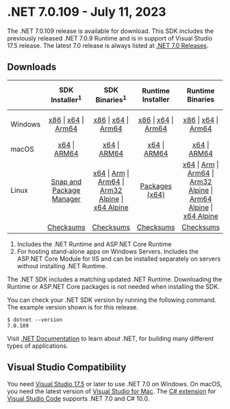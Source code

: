 # .NET 7.0.109 - July 11, 2023

The .NET 7.0.109 release is available for download. This SDK includes the previously released .NET 7.0.9 Runtime and is in support of Visual Studio 17.5 release. The latest 7.0 release is always listed at [.NET 7.0 Releases](../README.md).

## Downloads

|           | SDK Installer<sup>1</sup>                        | SDK Binaries<sup>1</sup>                 | Runtime Installer                                        | Runtime Binaries                                 | ASP.NET Core Runtime           |Windows Desktop Runtime          |
| --------- | :------------------------------------------:     | :----------------------:                 | :---------------------------:                            | :-------------------------:                      | :-----------------:            | :-----------------:            |
| Windows   | [x86][dotnet-sdk-win-x86.exe] \| [x64][dotnet-sdk-win-x64.exe] \| [Arm64][dotnet-sdk-win-arm64.exe] | [x86][dotnet-sdk-win-x86.zip] \| [x64][dotnet-sdk-win-x64.zip] \|  [Arm64][dotnet-sdk-win-arm64.zip] | [x86][dotnet-runtime-win-x86.exe] \| [x64][dotnet-runtime-win-x64.exe] \| [Arm64][dotnet-runtime-win-arm64.exe] | [x86][dotnet-runtime-win-x86.zip] \| [x64][dotnet-runtime-win-x64.zip] \| [Arm64][dotnet-runtime-win-arm64.zip] | [x86][aspnetcore-runtime-win-x86.exe] \| [x64][aspnetcore-runtime-win-x64.exe] \|<br/> [Hosting Bundle][dotnet-hosting-win.exe]<sup>2</sup> | [x86][windowsdesktop-runtime-win-x86.exe] \| [x64][windowsdesktop-runtime-win-x64.exe] \| [Arm64][windowsdesktop-runtime-win-arm64.exe] |
| macOS     | [x64][dotnet-sdk-osx-x64.pkg] \| [ARM64][dotnet-sdk-osx-arm64.pkg] | [x64][dotnet-sdk-osx-x64.tar.gz] \| [ARM64][dotnet-sdk-osx-arm64.tar.gz]  | [x64][dotnet-runtime-osx-x64.pkg] \| [ARM64][dotnet-runtime-osx-arm64.pkg] | [x64][dotnet-runtime-osx-x64.tar.gz] \| [ARM64][dotnet-runtime-osx-arm64.tar.gz]| [x64][aspnetcore-runtime-osx-x64.tar.gz] \| [ARM64][aspnetcore-runtime-osx-arm64.tar.gz] | - |<sup>1</sup>
| Linux     |  [Snap and Package Manager](../install-linux.md)  | [x64][dotnet-sdk-linux-x64.tar.gz] \| [Arm][dotnet-sdk-linux-arm.tar.gz]  \| [Arm64][dotnet-sdk-linux-arm64.tar.gz] \| [Arm32 Alpine][dotnet-sdk-linux-musl-arm.tar.gz]  \| [x64 Alpine][dotnet-sdk-linux-musl-x64.tar.gz] | [Packages (x64)][linux-packages] | [x64][dotnet-runtime-linux-x64.tar.gz] \| [Arm][dotnet-runtime-linux-arm.tar.gz] \| [Arm64][dotnet-runtime-linux-arm64.tar.gz] \| [Arm32 Alpine][dotnet-runtime-linux-musl-arm.tar.gz] \| [Arm64 Alpine][dotnet-runtime-linux-musl-arm64.tar.gz] \| [x64 Alpine][dotnet-runtime-linux-musl-x64.tar.gz]  | [x64][aspnetcore-runtime-linux-x64.tar.gz]<sup>1</sup>  \| [Arm][aspnetcore-runtime-linux-arm.tar.gz]<sup>1</sup> \| [Arm64][aspnetcore-runtime-linux-arm64.tar.gz]<sup>1</sup> \| [x64 Alpine][aspnetcore-runtime-linux-musl-x64.tar.gz] | - | <sup>1</sup> |
|  | [Checksums][checksums-sdk]                             | [Checksums][checksums-sdk]                                      | [Checksums][checksums-runtime]                             | [Checksums][checksums-runtime]  | [Checksums][checksums-runtime]  | [Checksums][checksums-runtime]

1. Includes the .NET Runtime and ASP.NET Core Runtime
2. For hosting stand-alone apps on Windows Servers. Includes the ASP.NET Core Module for IIS and can be installed separately on servers without installing .NET Runtime.

The .NET SDK includes a matching updated .NET Runtime. Downloading the Runtime or ASP.NET Core packages is not needed when installing the SDK.

You can check your .NET SDK version by running the following command. The example version shown is for this release.

```console
$ dotnet --version
7.0.109
```
Visit [.NET Documentation](https://learn.microsoft.com/dotnet/) to learn about .NET, for building many different types of applications.

## Visual Studio Compatibility

You need [Visual Studio 17.5](https://visualstudio.microsoft.com) or later to use .NET 7.0 on Windows. On macOS, you need the latest version of [Visual Studio for Mac](https://visualstudio.microsoft.com/vs/mac/). The [C# extension](https://code.visualstudio.com/docs/languages/dotnet) for [Visual Studio Code](https://code.visualstudio.com/) supports .NET 7.0 and C# 10.0.

[blob-runtime]: https://dotnetcli.blob.core.windows.net/dotnet/Runtime/
[blob-sdk]: https://dotnetcli.blob.core.windows.net/dotnet/Sdk/
[release-notes]: 7.0.109.md

[checksums-runtime]: https://dotnetcli.blob.core.windows.net/dotnet/checksums/7.0.9-sha.txt
[checksums-sdk]: https://dotnetcli.blob.core.windows.net/dotnet/checksums/7.0.9-sha.txt

[linux-install]: https://learn.microsoft.com/dotnet/core/install/linux

[dotnet-blog]:  https://devblogs.microsoft.com/dotnet/june-2023-updates/
[aspnet-blog]: https://devblogs.microsoft.com/dotnet/announcing-asp-net-core-in-net-7/
[maui-blog]: https://devblogs.microsoft.com/dotnet/update-on-dotnet-maui/

[linux-packages]: ../install-linux.md


[//]: # ( Runtime 7.0.9)
[dotnet-runtime-linux-arm.tar.gz]: https://download.visualstudio.microsoft.com/download/pr/56d9cc93-d139-4ce1-b857-b0fecd35766c/0ad0883fe14a66e2ebf27dd48f15fead/dotnet-runtime-7.0.9-linux-arm.tar.gz
[dotnet-runtime-linux-arm64.tar.gz]: https://download.visualstudio.microsoft.com/download/pr/f693db81-adb6-4481-862a-887993824572/9bd6d12296a5b07d8b4b0190afab4152/dotnet-runtime-7.0.9-linux-arm64.tar.gz
[dotnet-runtime-linux-musl-arm.tar.gz]: https://download.visualstudio.microsoft.com/download/pr/e3ddd2ab-be5f-491e-8e4a-b3a8137e5bbf/f3b6dbf360ac9f303348210e83087b41/dotnet-runtime-7.0.9-linux-musl-arm.tar.gz
[dotnet-runtime-linux-musl-arm64.tar.gz]: https://download.visualstudio.microsoft.com/download/pr/28b3d412-53f0-4352-ae85-22b366882ff5/5cce7b459d1793539bc5c9e9efe8bda1/dotnet-runtime-7.0.9-linux-musl-arm64.tar.gz
[dotnet-runtime-linux-musl-x64.tar.gz]: https://download.visualstudio.microsoft.com/download/pr/26890d64-dc4a-41a5-a2c7-ac07665d29c7/130b97b925d14241d0b4385bc966f3a6/dotnet-runtime-7.0.9-linux-musl-x64.tar.gz
[dotnet-runtime-linux-x64.tar.gz]: https://download.visualstudio.microsoft.com/download/pr/ecc0d5e3-61f5-49b1-ac1f-3b46956e1139/1ec7760b1697363667623f22a16c67b5/dotnet-runtime-7.0.9-linux-x64.tar.gz
[dotnet-runtime-osx-arm64.pkg]: https://download.visualstudio.microsoft.com/download/pr/f60a91ca-5f28-4fc5-99c4-c5c73cbf1302/96070a6b372d1dfa3eea416f6d3bd8af/dotnet-runtime-7.0.9-osx-arm64.pkg
[dotnet-runtime-osx-arm64.tar.gz]: https://download.visualstudio.microsoft.com/download/pr/20e6ef57-7686-4115-b7e6-ac561dcbf4fa/e2bf64248953cb06d5bafd6919f48905/dotnet-runtime-7.0.9-osx-arm64.tar.gz
[dotnet-runtime-osx-x64.pkg]: https://download.visualstudio.microsoft.com/download/pr/915a7546-ac65-4f7f-bab8-4e472547034b/7ba12f89b0ea3a0aae72f6fe37c46b4f/dotnet-runtime-7.0.9-osx-x64.pkg
[dotnet-runtime-osx-x64.tar.gz]: https://download.visualstudio.microsoft.com/download/pr/f12bda3f-cef0-4d22-8ffe-89f553b0e5ed/a0ff4b2aeae50d5192e0e6f47075345b/dotnet-runtime-7.0.9-osx-x64.tar.gz
[dotnet-runtime-win-arm64.exe]: https://download.visualstudio.microsoft.com/download/pr/6ac49e44-530c-4eb0-9519-b74f72782aba/12bc64e80c33ba34412f5b7c0437087a/dotnet-runtime-7.0.9-win-arm64.exe
[dotnet-runtime-win-arm64.zip]: https://download.visualstudio.microsoft.com/download/pr/4a188257-2882-4417-888a-2c8869a59157/6d691243cf08cd992bd5a8b3e4f2d7c6/dotnet-runtime-7.0.9-win-arm64.zip
[dotnet-runtime-win-x64.exe]: https://download.visualstudio.microsoft.com/download/pr/73058888-02a4-4f6d-b3cd-845531c2d7d0/a785e54b7f12046c00714b2ba759e173/dotnet-runtime-7.0.9-win-x64.exe
[dotnet-runtime-win-x64.zip]: https://download.visualstudio.microsoft.com/download/pr/844ca1a6-a492-4935-8b31-2a145c06830c/83dce74a20a59402836e95b57cd9799e/dotnet-runtime-7.0.9-win-x64.zip
[dotnet-runtime-win-x86.exe]: https://download.visualstudio.microsoft.com/download/pr/305a85f5-2b0d-459b-b2ea-caf71b98d25d/805edc610efa49432e5e268bbba4eacb/dotnet-runtime-7.0.9-win-x86.exe
[dotnet-runtime-win-x86.zip]: https://download.visualstudio.microsoft.com/download/pr/ca8eb4a3-dd9d-4ab9-93c0-68e3cf3ab37f/f854c84598b86658de6b57eeeaec547d/dotnet-runtime-7.0.9-win-x86.zip

[//]: # ( WindowsDesktop 7.0.9)
[windowsdesktop-runtime-win-arm64.exe]: https://download.visualstudio.microsoft.com/download/pr/92ce753a-1575-4b2c-9783-d29635190dc8/aa103a5af65c9fa15e488112563e322e/windowsdesktop-runtime-7.0.9-win-arm64.exe
[windowsdesktop-runtime-win-arm64.zip]: https://download.visualstudio.microsoft.com/download/pr/d9b1a848-a61d-40a7-9acb-1a85c819d8e3/1d219f13868b31336991723df5d233b8/windowsdesktop-runtime-7.0.9-win-arm64.zip
[windowsdesktop-runtime-win-x64.exe]: https://download.visualstudio.microsoft.com/download/pr/7727acb3-25ca-473b-a392-75afeb33cab7/f11f0477fd2fcfbb3111881377d0c9bb/windowsdesktop-runtime-7.0.9-win-x64.exe
[windowsdesktop-runtime-win-x64.zip]: https://download.visualstudio.microsoft.com/download/pr/926ac848-9e32-4600-8614-c5780ff9dc2e/7ab2105f5b4538082a11a06b2250e9d6/windowsdesktop-runtime-7.0.9-win-x64.zip
[windowsdesktop-runtime-win-x86.exe]: https://download.visualstudio.microsoft.com/download/pr/139b19d0-2d39-48ce-b59a-aec437509c20/ea6a2711eec53660c3b14d78b9fb2963/windowsdesktop-runtime-7.0.9-win-x86.exe
[windowsdesktop-runtime-win-x86.zip]: https://download.visualstudio.microsoft.com/download/pr/c4edec15-e333-4dbb-bf58-2bfcb64268bc/184f3dd02504d797a62618c0f8023cd8/windowsdesktop-runtime-7.0.9-win-x86.zip

[//]: # ( ASP 7.0.9)
[aspnetcore-runtime-linux-arm.tar.gz]: https://download.visualstudio.microsoft.com/download/pr/3463b963-3438-43db-84eb-e660956c99d6/b8486eb997e3991c5c04800ae8665cc2/aspnetcore-runtime-7.0.9-linux-arm.tar.gz
[aspnetcore-runtime-linux-arm64.tar.gz]: https://download.visualstudio.microsoft.com/download/pr/9aca092c-f9c0-48d7-a01f-3c1c2eaac903/01b345ddecc7a90d5c99d016fa5180a6/aspnetcore-runtime-7.0.9-linux-arm64.tar.gz
[aspnetcore-runtime-linux-musl-arm.tar.gz]: https://download.visualstudio.microsoft.com/download/pr/e7203a8e-9154-456a-b7a7-8db35d15ec2c/439331aab69f89aae74cd327adc1a04b/aspnetcore-runtime-7.0.9-linux-musl-arm.tar.gz
[aspnetcore-runtime-linux-musl-arm64.tar.gz]: https://download.visualstudio.microsoft.com/download/pr/18de9f11-abf4-41f8-9665-2ac39f4d54da/bfdb318a208998ecd27144e3cc03ab1e/aspnetcore-runtime-7.0.9-linux-musl-arm64.tar.gz
[aspnetcore-runtime-linux-musl-x64.tar.gz]: https://download.visualstudio.microsoft.com/download/pr/a65d7552-e704-4bd3-b7bf-50b2f163c833/f806ebd9afd7976d5b2dee5cebfb31d0/aspnetcore-runtime-7.0.9-linux-musl-x64.tar.gz
[aspnetcore-runtime-linux-x64.tar.gz]: https://download.visualstudio.microsoft.com/download/pr/c1348fca-4ef4-46bc-9f6e-04f2315e0d3e/50fe6b7c2df482cdc880b66bd46834c7/aspnetcore-runtime-7.0.9-linux-x64.tar.gz
[aspnetcore-runtime-osx-arm64.tar.gz]: https://download.visualstudio.microsoft.com/download/pr/f967c09c-7a90-4da9-b933-926ed7870b16/0e5fbf15f170ceaee7e3d1865b856a99/aspnetcore-runtime-7.0.9-osx-arm64.tar.gz
[aspnetcore-runtime-osx-x64.tar.gz]: https://download.visualstudio.microsoft.com/download/pr/7e6cb756-70e3-4974-b96c-dc9b9d138306/9b0ea50c629660a565db33e74a69fe8c/aspnetcore-runtime-7.0.9-osx-x64.tar.gz
[aspnetcore-runtime-win-arm64.zip]: https://download.visualstudio.microsoft.com/download/pr/0f79d46f-451b-4d4e-9806-7227dc772053/ff121f782b8334769559e4bfcd9ff543/aspnetcore-runtime-7.0.9-win-arm64.zip
[aspnetcore-runtime-win-x64.exe]: https://download.visualstudio.microsoft.com/download/pr/edd9c9b1-0c49-4297-9197-9392b2462318/d06fedaefb256d801ce94ade76af3ad9/aspnetcore-runtime-7.0.9-win-x64.exe
[aspnetcore-runtime-win-x64.zip]: https://download.visualstudio.microsoft.com/download/pr/ca6dc967-fbfb-4921-ae6e-7cac4f5c7144/1eac6763e9f114188f66f8ce53e0d1af/aspnetcore-runtime-7.0.9-win-x64.zip
[aspnetcore-runtime-win-x86.exe]: https://download.visualstudio.microsoft.com/download/pr/6ec3b357-31df-4b18-948f-4979a5b4b99f/fdeec71fc7f0f34ecfa0cb8b2b897da0/aspnetcore-runtime-7.0.9-win-x86.exe
[aspnetcore-runtime-win-x86.zip]: https://download.visualstudio.microsoft.com/download/pr/08efeb22-8363-4ed8-9cd4-59ddc2d5d024/ab726241cc33a37cf8942d698a6d4859/aspnetcore-runtime-7.0.9-win-x86.zip
[dotnet-hosting-win.exe]: https://download.visualstudio.microsoft.com/download/pr/a1918362-b09b-4593-a4b1-e5f0d9bd68b0/2470e7376871b57867655c057e878800/dotnet-hosting-7.0.9-win.exe

[//]: # ( SDK 7.0.109)
[dotnet-sdk-linux-arm.tar.gz]: https://download.visualstudio.microsoft.com/download/pr/3b74d2d6-eb63-4571-b2af-c407929ff050/b7e0d56b9334011049931faa7247e792/dotnet-sdk-7.0.109-linux-arm.tar.gz
[dotnet-sdk-linux-arm64.tar.gz]: https://download.visualstudio.microsoft.com/download/pr/322e74a4-5924-4cc7-bce3-149c405562c8/eacd6e88fee3660319428fcfd195677a/dotnet-sdk-7.0.109-linux-arm64.tar.gz
[dotnet-sdk-linux-musl-arm.tar.gz]: https://download.visualstudio.microsoft.com/download/pr/887bffcd-9873-42e1-baa0-80a1a9ba8bbc/1702d48227bce97a00bef0b9d1f28567/dotnet-sdk-7.0.109-linux-musl-arm.tar.gz
[dotnet-sdk-linux-musl-arm64.tar.gz]: https://download.visualstudio.microsoft.com/download/pr/6afa7b84-7c94-4098-9ed9-0a4019f5f60b/4e06820fbb88f72225cac5b2b58ee216/dotnet-sdk-7.0.109-linux-musl-arm64.tar.gz
[dotnet-sdk-linux-musl-x64.tar.gz]: https://download.visualstudio.microsoft.com/download/pr/03ada672-1644-47a9-b4b0-61cf1cbcecb7/f2a14fad483e4785ad1e54d1a1357dc3/dotnet-sdk-7.0.109-linux-musl-x64.tar.gz
[dotnet-sdk-linux-x64.tar.gz]: https://download.visualstudio.microsoft.com/download/pr/71edaf0a-48a9-49c1-b4b1-9f347cddb94c/903cf9481591c364a0ddedf869256b64/dotnet-sdk-7.0.109-linux-x64.tar.gz
[dotnet-sdk-osx-arm64.pkg]: https://download.visualstudio.microsoft.com/download/pr/b018d0f4-3e58-4628-974e-962c41314025/7052e4de0171a82c40fd7b8d8549bd55/dotnet-sdk-7.0.109-osx-arm64.pkg
[dotnet-sdk-osx-arm64.tar.gz]: https://download.visualstudio.microsoft.com/download/pr/52a8870c-6644-4f27-bdfe-0637e498237a/a57a30b2f3340b74e25314ea1ab72e76/dotnet-sdk-7.0.109-osx-arm64.tar.gz
[dotnet-sdk-osx-x64.pkg]: https://download.visualstudio.microsoft.com/download/pr/4c74b0e7-2d48-49da-823f-79a1dedc24fb/71190607c810bb1ee92124a38e23f58d/dotnet-sdk-7.0.109-osx-x64.pkg
[dotnet-sdk-osx-x64.tar.gz]: https://download.visualstudio.microsoft.com/download/pr/f8eb9a50-2169-470c-9a90-9a6c3f7eff1e/81008c711ff8bb37168d142c92e4fe7b/dotnet-sdk-7.0.109-osx-x64.tar.gz
[dotnet-sdk-win-arm64.exe]: https://download.visualstudio.microsoft.com/download/pr/f04b6d26-b530-4404-b87b-53ec5ebf4896/a2587f6c8d5907da5be4cb79bd450b82/dotnet-sdk-7.0.109-win-arm64.exe
[dotnet-sdk-win-arm64.zip]: https://download.visualstudio.microsoft.com/download/pr/ba03a630-1350-4527-aec7-7a2e3f080d85/12742fbbbf9ae1f7e95f116641f09286/dotnet-sdk-7.0.109-win-arm64.zip
[dotnet-sdk-win-x64.exe]: https://download.visualstudio.microsoft.com/download/pr/ddd5eba6-e7ab-4b00-8547-db148434b949/d447d59d6e48db54d7d97f83a8651bfc/dotnet-sdk-7.0.109-win-x64.exe
[dotnet-sdk-win-x64.zip]: https://download.visualstudio.microsoft.com/download/pr/427d95af-146f-490e-8064-c91cf6f2b2df/7ec421288b9d1bcea0fd8479517bc7e6/dotnet-sdk-7.0.109-win-x64.zip
[dotnet-sdk-win-x86.exe]: https://download.visualstudio.microsoft.com/download/pr/9761cc0b-5609-4d9f-8d38-99a087b6613a/55bcc358f41cc298622ce87e195813e6/dotnet-sdk-7.0.109-win-x86.exe
[dotnet-sdk-win-x86.zip]: https://download.visualstudio.microsoft.com/download/pr/8458c739-268d-4fa7-9360-1f2390620472/c273097fe5a18beb7f9e26605b0cf565/dotnet-sdk-7.0.109-win-x86.zip
